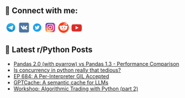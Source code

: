 ## 🔎 Connect with me:
[<img src="https://github.com/bullbesh/bullbesh/blob/main/images/Telegram.png" width="32" height="32" />](https://t.me/bullbesh)
[<img src="https://github.com/bullbesh/bullbesh/blob/main/images/VK.png" width="32" height="32" />](https://vk.com/bullbesh)
[<img src="https://github.com/bullbesh/bullbesh/blob/main/images/Twitter.png" width="32" height="32" />](https://twitter.com/bullbesh1)
[<img src="https://github.com/bullbesh/bullbesh/blob/main/images/Instagram.png" width="32" height="32" />](https://www.instagram.com/bullbesh)
[<img src="https://github.com/bullbesh/bullbesh/blob/main/images/Reddit.png" width="32" height="32" />](https://www.reddit.com/user/bullbesh)
[<img src="https://github.com/bullbesh/bullbesh/blob/main/images/YouTube.png" width="32" height="32" />](https://www.youtube.com/channel/UCtfjRs6uzgq5mfm8S06WTcg)

## 📕 Latest r/Python Posts
<!-- BLOG-POST-LIST:START -->
- [Pandas 2.0 &lpar;with pyarrow&rpar; vs Pandas 1.3 - Performance Comparison](https://www.reddit.com/r/Python/comments/12fgyui/pandas_20_with_pyarrow_vs_pandas_13_performance/)
- [Is concurrency in python really that tedious?](https://www.reddit.com/r/Python/comments/12fftdh/is_concurrency_in_python_really_that_tedious/)
- [EP 684: A Per-Interpreter GIL Accepted](https://www.reddit.com/r/Python/comments/12ffsif/ep_684_a_perinterpreter_gil_accepted/)
- [GPTCache: A semantic cache for LLMs](https://www.reddit.com/r/Python/comments/12faadk/gptcache_a_semantic_cache_for_llms/)
- [Workshop: Algorithmic Trading with Python &lpar;part 2&rpar;](https://www.reddit.com/r/Python/comments/12f96cf/workshop_algorithmic_trading_with_python_part_2/)
<!-- BLOG-POST-LIST:END -->

